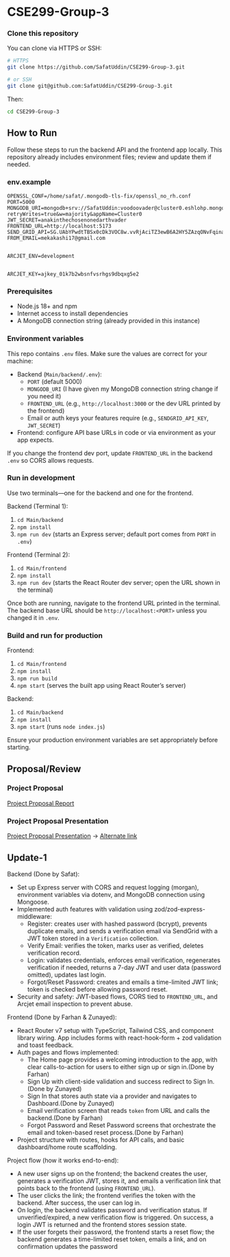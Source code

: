 # CSE299-Group-3

### Clone this repository

You can clone via HTTPS or SSH:

```bash
# HTTPS
git clone https://github.com/SafatUddin/CSE299-Group-3.git

# or SSH
git clone git@github.com:SafatUddin/CSE299-Group-3.git
```

Then:

```bash
cd CSE299-Group-3
```

## How to Run

Follow these steps to run the backend API and the frontend app locally. This repository already includes environment files; review and update them if needed.

### env.example

```
OPENSSL_CONF=/home/safat/.mongodb-tls-fix/openssl_no_rh.conf
PORT=5000
MONGODB_URI=mongodb+srv://SafatUddin:voodoovader@cluster0.eshlohp.mongodb.net/CSE299?retryWrites=true&w=majority&appName=Cluster0
JWT_SECRET=anakinthechosenonedarthvader
FRONTEND_URL=http://localhost:5173
SEND_GRID_API=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
FROM_EMAIL=mekakashi17@gmail.com


ARCJET_ENV=development


ARCJET_KEY=ajkey_01k7b2wbsnfvsrhgs9dbqxg5e2
```


### Prerequisites
- Node.js 18+ and npm
- Internet access to install dependencies
- A MongoDB connection string (already provided in this instance)

### Environment variables
This repo contains `.env` files. Make sure the values are correct for your machine:
- Backend (`Main/backend/.env`):
	- `PORT` (default 5000)
	- `MONGODB_URI` (I have given my MongoDB connection string change if you need it)
	- `FRONTEND_URL` (e.g., `http://localhost:3000` or the dev URL printed by the frontend)
	- Email or auth keys your features require (e.g., `SENDGRID_API_KEY`, `JWT_SECRET`)
- Frontend: configure API base URLs in code or via environment as your app expects.

If you change the frontend dev port, update `FRONTEND_URL` in the backend `.env` so CORS allows requests.

### Run in development
Use two terminals—one for the backend and one for the frontend.

Backend (Terminal 1):
1) `cd Main/backend`
2) `npm install`
3) `npm run dev`  (starts an Express server; default port comes from `PORT` in `.env`)

Frontend (Terminal 2):
1) `cd Main/frontend`
2) `npm install`
3) `npm run dev`  (starts the React Router dev server; open the URL shown in the terminal)

Once both are running, navigate to the frontend URL printed in the terminal. The backend base URL should be `http://localhost:<PORT>` unless you changed it in `.env`.

### Build and run for production

Frontend:
1) `cd Main/frontend`
2) `npm install`
3) `npm run build`
4) `npm start`  (serves the built app using React Router’s server)

Backend:
1) `cd Main/backend`
2) `npm install`
3) `npm start`  (runs `node index.js`)

Ensure your production environment variables are set appropriately before starting.



## Proposal/Review
### Project Proposal

[Project Proposal Report](./Documents/CSE299_Project_Proposal_Group-3.pdf)

### Project Proposal Presentation

[Project Proposal Presentation](./Documents/Project_Proposal_Group-3_Presentation.pdf) -> [Alternate link](https://drive.google.com/file/d/1c_V2gUpclm6B3QuC5Vt8E9SqDrkchXZt/view?usp=drive_link)



## Update-1

Backend (Done by Safat):
- Set up Express server with CORS and request logging (morgan), environment variables via dotenv, and MongoDB connection using Mongoose.
- Implemented auth features with validation using zod/zod-express-middleware:
	- Register: creates user with hashed password (bcrypt), prevents duplicate emails, and sends a verification email via SendGrid with a JWT token stored in a `Verification` collection.
	- Verify Email: verifies the token, marks user as verified, deletes verification record.
	- Login: validates credentials, enforces email verification, regenerates verification if needed, returns a 7-day JWT and user data (password omitted), updates last login.
	- Forgot/Reset Password: creates and emails a time-limited JWT link; token is checked before allowing password reset.
- Security and safety: JWT-based flows, CORS tied to `FRONTEND_URL`, and Arcjet email inspection to prevent abuse.

Frontend (Done by Farhan & Zunayed):
- React Router v7 setup with TypeScript, Tailwind CSS, and component library wiring. App includes forms with react-hook-form + zod validation and toast feedback.
- Auth pages and flows implemented:
	- The Home page provides a welcoming introduction to the app, with clear calls-to-action for users to either sign up or sign in.(Done by Farhan)
    - Sign Up with client-side validation and success redirect to Sign In.(Done by Zunayed)
	- Sign In that stores auth state via a provider and navigates to Dashboard.(Done by Zunayed)
	- Email verification screen that reads `token` from URL and calls the backend.(Done by Farhan)
	- Forgot Password and Reset Password screens that orchestrate the email and token-based reset process.(Done by Farhan)
- Project structure with routes, hooks for API calls, and basic dashboard/home route scaffolding.

Project flow (how it works end-to-end):
- A new user signs up on the frontend; the backend creates the user, generates a verification JWT, stores it, and emails a verification link that points back to the frontend (using `FRONTEND_URL`).
- The user clicks the link; the frontend verifies the token with the backend. After success, the user can log in.
- On login, the backend validates password and verification status. If unverified/expired, a new verification flow is triggered. On success, a login JWT is returned and the frontend stores session state.
- If the user forgets their password, the frontend starts a reset flow; the backend generates a time-limited reset token, emails a link, and on confirmation updates the password